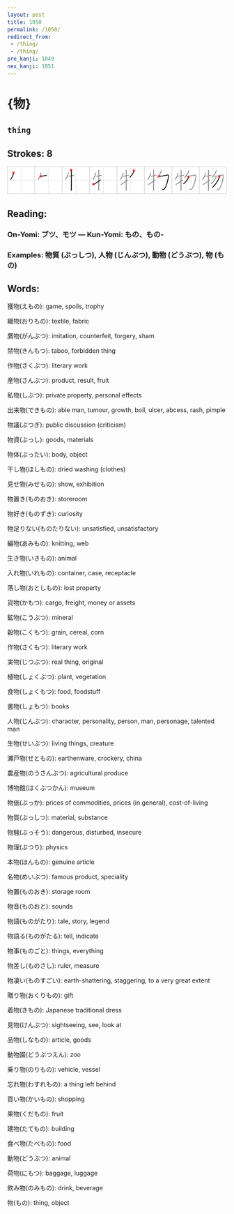 ```yaml
---
layout: post
title: 1050
permalink: /1050/
redirect_from:
 - /thing/
 - /thing/
pre_kanji: 1049
nex_kanji: 1051
---
```


# {物}

## `thing`

## Strokes: 8

<div class="stroke"><img src="../images/E789A9.png" /></div>

## Reading:

### On-Yomi: ブツ、モツ &mdash; Kun-Yomi: もの、もの-

### Examples: 物質 (ぶっしつ), 人物 (じんぶつ), 動物 (どうぶつ), 物 (もの)

## Words:

獲物(えもの): game, spoils, trophy

織物(おりもの): textile, fabric

贋物(がんぶつ): imitation, counterfeit, forgery, sham

禁物(きんもつ): taboo, forbidden thing

作物(さくぶつ): literary work

産物(さんぶつ): product, result, fruit

私物(しぶつ): private property, personal effects

出来物(できもの): able man, tumour, growth, boil, ulcer, abcess, rash, pimple

物議(ぶつぎ): public discussion (criticism)

物資(ぶっし): goods, materials

物体(ぶったい): body, object

干し物(ほしもの): dried washing (clothes)

見せ物(みせもの): show, exhibition

物置き(ものおき): storeroom

物好き(ものずき): curiosity

物足りない(ものたりない): unsatisfied, unsatisfactory

編物(あみもの): knitting, web

生き物(いきもの): animal

入れ物(いれもの): container, case, receptacle

落し物(おとしもの): lost property

貨物(かもつ): cargo, freight, money or assets

鉱物(こうぶつ): mineral

穀物(こくもつ): grain, cereal, corn

作物(さくもつ): literary work

実物(じつぶつ): real thing, original

植物(しょくぶつ): plant, vegetation

食物(しょくもつ): food, foodstuff

書物(しょもつ): books

人物(じんぶつ): character, personality, person, man, personage, talented man

生物(せいぶつ): living things, creature

瀬戸物(せともの): earthenware, crockery, china

農産物(のうさんぶつ): agricultural produce

博物館(はくぶつかん): museum

物価(ぶっか): prices of commodities, prices (in general), cost-of-living

物質(ぶっしつ): material, substance

物騒(ぶっそう): dangerous, disturbed, insecure

物理(ぶつり): physics

本物(ほんもの): genuine article

名物(めいぶつ): famous product, speciality

物置(ものおき): storage room

物音(ものおと): sounds

物語(ものがたり): tale, story, legend

物語る(ものがたる): tell, indicate

物事(ものごと): things, everything

物差し(ものさし): ruler, measure

物凄い(ものすごい): earth-shattering, staggering, to a very great extent

贈り物(おくりもの): gift

着物(きもの): Japanese traditional dress

見物(けんぶつ): sightseeing, see, look at

品物(しなもの): article, goods

動物園(どうぶつえん): zoo

乗り物(のりもの): vehicle, vessel

忘れ物(わすれもの): a thing left behind

買い物(かいもの): shopping

果物(くだもの): fruit

建物(たてもの): building

食べ物(たべもの): food

動物(どうぶつ): animal

荷物(にもつ): baggage, luggage

飲み物(のみもの): drink, beverage

物(もの): thing, object
